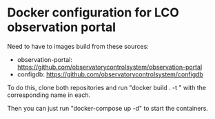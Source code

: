 # Docker configuration for LCO observation portal

Need to have to images build from these sources:

- observation-portal: https://github.com/observatorycontrolsystem/observation-portal
- configdb: https://github.com/observatorycontrolsystem/configdb

To do this, clone both repositories and run "docker build . -t <name>" with the corresponding name in each.

Then you can just run "docker-compose up -d" to start the containers.
